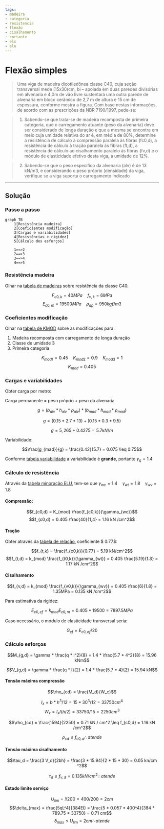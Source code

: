 ```yaml
---
tags:
- madeira
- categoria
- resistencia
- flexão
- cisalhamento
- cortante
- els
- elu
---
```


# Flexão simples

> Uma viga de madeira dicotiledônea classe C40, cuja seção transversal mede (15x30)cm, bi – apoiada em duas paredes divisórias em alvenaria e 4,0m de vão livre sustentará uma outra parede de alvenaria em bloco cerâmico de 2,7 m de altura e 15 cm de espessura, conforme mostra a figura. Com base nestas informações, de acordo com as prescrições da NBR 7190/1997, pede-se:

> 1. Sabendo-se que trata-se de madeira recomposta de primeira categoria, que o carregamento atuante (peso da alvenaria) deve ser considerado de longa duração e
que a mesma se encontra em meio cuja umidade relativa do ar é, em média de 80%, determine a resistência de cálculo à compressão paralela às fibras (fc0,d), a resistência
de cálculo à tração paralela às fibras (ft,d), a resistência de cálculo ao cisalhamento paralelo às fibras (fv,d) e o módulo de elasticidade efetivo desta viga, a umidade de 12%.

> 2. Sabendo-se que o peso específico da alvenaria (alv) é de 13 kN/m3, e considerando o peso próprio (densidade) da viga, verifique se a viga suporta o carregamento indicado

---

## Solução

### Passo a passo

```mermaid
graph TB
    1[Resistência madeira]
    2[Coeficientes modificação]
    3[Cargas e variabilidades]
    4[Resistências e rigidez]
    5[Cálculo dos esforços]

    1==>2
    2==>3
    3==>4
    4==>5

```

### Resistência madeira

Olhar na [tabela de madeiras](/madeiras/tabelas#classes-de-resistencias.html) sobre resistência da classe C40.

$$F_{c0,k} = 40 MPa \quad f_{v,k} = 6 MPa$$
$$E_{c0,m} = 19500 MPa \quad \rho_{ap} = 950 kgf/m3$$

### Coeficientes modificação

Olhar na [tabela de KMOD](/madeiras/tabelas#KMOD.html) sobre as modificações para:

1. Madeira recomposta com carregamento de longa duração
2. Classe de umidade 3
3. Primeira categoria

$$K_{mod1} = 0.45 \quad K_{mod2} = 0.9 \quad K_{mod3} = 1$$
$$K_{mod} = 0.405$$

### Cargas e variabilidades

Obter carga por metro:

Carga permanente = peso próprio + peso da alvenaria

$$g= (b_{alv} * h_{alv} * \rho_{alv}) * (b_{mad} * h_{mad} * \rho_{mad})$$

$$g= (0.15 * 2.7 * 13) + (0.15 * 0.3 * 9.5)$$ 

$$g = 5,265 + 0.4275 =  5.7 kN/m$$

Variabilidade:

$$\frac{g_{mad}}{g} = \frac{0.42}{5.7} = 0.075 \leq 0.75$$

Conforme [tabela variabilidade](/madeiras/tabelas.html#coeficiente-para-acao-permamente.html) a variabilidade é **grande**, portanto $\gamma_q = 1.4$

### Cálculo de resistência

Através da [tabela minoração ELU](/madeiras/tabelas.html#coeficiente-minoracao-elu.html), tem-se que $\gamma_{wc} = 1.4 \quad \gamma_{wt} = 1.8 \quad \gamma_{wv} = 1.8$

#### Compressão:

$$f_{c0,d} = K_{mod} \frac{f_{c0,k}}{\gamma_{wc}}$$
$$f_{c0,d} = 0.405 \frac{40}{1,4} = 1.16 kN /cm^2$$

#### Tração 

Obter através da [tabela de relação](/madeiras/tabelas.html#relacoes.html), coeficiente $ 0.77$:

$$f_{t,k} = \frac{f_{c0,k}}{0.77} = 5.19 kN/cm^2$$
$$f_{t,d} = k_{mod} \frac{f_{t0,k}}{\gamma_{wt}} = 0.405 \frac{5.19}{1.8} = 1.17 kN /cm^2$$

#### Cisalhamento

$$f_{v,d} = k_{mod} \frac{f_{v0,k}}{\gamma_{wv}} = 0.405 \frac{6}{1.8} = 1.35MPa = 0.135 kN /cm^2$$

Para estimativa da rigidez:

$$E_{c0,ef} = k_{mod} E_{c0,m} = 0.405 * 19500 =  7897.5 MPa$$

Caso necessário, o módulo de elasticidade transversal seria:

$$G_{ef} = E_{c0,ef}/20$$

### Cálculo esforços

$$M_{g,d} = \gamma * \frac{q * l^2}{8} = 1.4 * \frac{5.7 * 4^2}{8} = 15.96 kNm$$

$$V_{g,d} = \gamma * \frac{q * l}{2} = 1.4 * \frac{5.7 * 4}{2} = 15.94 kN$$

#### Tensão máxima compressão

$$\rho_{cd} = \frac{M_d}{W_c}$$

$$I_x = b * h^3 / 12 = 15 * 30^3 / 12 = 33750 cm^4$$
$$W_x = I_x / (h/2) = 33750 / 15 = 2250 cm^3$$


$$\rho_{cd} = \frac{1594}{2250} = 0.71 kN / cm^2 \leq f_{c0,d} = 1.16 kN /cm^2$$

$$\rho_{cd} \leq f_{c0,d} \therefore atende$$

#### Tensão máxima cisalhamento

$$\tau_d = \frac{3 V_d}{2bh} = \frac{3 * 15.94}{2 * 15 * 30} = 0.05 kn/cm
^2$$

$$\tau_d \leq f_{v,d} = 0.135 kN /cm^2 \therefore atende$$

#### Estado limite serviço

$$U_{lim} = l/200 = 400/200 = 2cm$$
$$\delta_{max} = \frac{5qL^4}{384EI} = \frac{5 * 0.057 * 400^4}{384 * 789.75 * 33750} = 0.71 cm$$
$$\delta_{max} \leq U_{lim} = 2 cm \therefore atende$$

